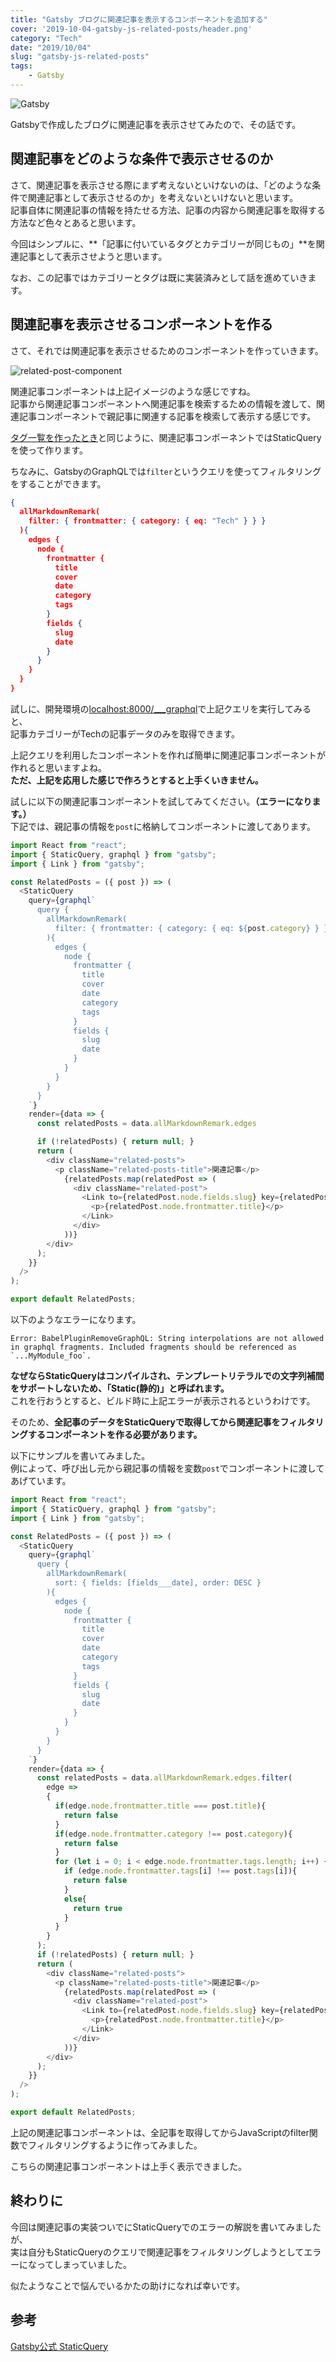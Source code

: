 ```yaml
---
title: "Gatsby ブログに関連記事を表示するコンポーネントを追加する"
cover: '2019-10-04-gatsby-js-related-posts/header.png'
category: "Tech"
date: "2019/10/04"
slug: "gatsby-js-related-posts"
tags:
    - Gatsby
---
```


![Gatsby](./gatsby.png)

Gatsbyで作成したブログに関連記事を表示させてみたので、その話です。 

## 関連記事をどのような条件で表示させるのか

さて、関連記事を表示させる際にまず考えないといけないのは、「どのような条件で関連記事として表示させるのか」を考えないといけないと思います。  
記事自体に関連記事の情報を持たせる方法、記事の内容から関連記事を取得する方法など色々とあると思います。

今回はシンプルに、**「記事に付いているタグとカテゴリーが同じもの」**を関連記事として表示させようと思います。

なお、この記事ではカテゴリーとタグは既に実装済みとして話を進めていきます。

## 関連記事を表示させるコンポーネントを作る

さて、それでは関連記事を表示させるためのコンポーネントを作っていきます。  

![related-post-component](./related-post-component.png)

関連記事コンポーネントは上記イメージのような感じですね。  
記事から関連記事コンポーネントへ関連記事を検索するための情報を渡して、関連記事コンポーネントで親記事に関連する記事を検索して表示する感じです。  

[タグ一覧を作ったとき](gatsby-js-tags/)と同じように、関連記事コンポーネントではStaticQueryを使って作ります。 

ちなみに、GatsbyのGraphQLでは`filter`というクエリを使ってフィルタリングをすることができます。

```json
{
  allMarkdownRemark(
    filter: { frontmatter: { category: { eq: "Tech" } } }
  ){
    edges {
      node {
        frontmatter {
          title
          cover
          date
          category
          tags
        }
        fields {
          slug
          date
        }
      }
    }
  }
}
```

試しに、開発環境の[localhost:8000/___graphql](http://localhost:8000/___graphql)で上記クエリを実行してみると、  
記事カテゴリーがTechの記事データのみを取得できます。

上記クエリを利用したコンポーネントを作れば簡単に関連記事コンポーネントが作れると思いますよね。  
**ただ、上記を応用した感じで作ろうとすると上手くいきません。**

試しに以下の関連記事コンポーネントを試してみてください。**（エラーになります。）**  
下記では、親記事の情報を`post`に格納してコンポーネントに渡してあります。

```javascript
import React from "react";
import { StaticQuery, graphql } from "gatsby";
import { Link } from "gatsby";

const RelatedPosts = ({ post }) => (
  <StaticQuery
    query={graphql`
      query {
        allMarkdownRemark(
          filter: { frontmatter: { category: { eq: ${post.category} } } }
        ){
          edges {
            node {
              frontmatter {
                title
                cover
                date
                category
                tags
              }
              fields {
                slug
                date
              }
            }
          }
        }
      }
    `}
    render={data => {
      const relatedPosts = data.allMarkdownRemark.edges

      if (!relatedPosts) { return null; }
      return (
        <div className="related-posts">
          <p className="related-posts-title">関連記事</p>
            {relatedPosts.map(relatedPost => (
              <div className="related-post">
                <Link to={relatedPost.node.fields.slug} key={relatedPost.node.frontmatter.title}>
                  <p>{relatedPost.node.frontmatter.title}</p>
                </Link>
              </div>
            ))}
        </div>
      );
    }}
  />
);

export default RelatedPosts;
```

以下のようなエラーになります。

```log
Error: BabelPluginRemoveGraphQL: String interpolations are not allowed in graphql fragments. Included fragments should be referenced as `...MyModule_foo`.
```

**なぜならStaticQueryはコンパイルされ、テンプレートリテラルでの文字列補間をサポートしないため、「Static(静的)」と呼ばれます。**   
これを行おうとすると、ビルド時に上記エラーが表示されるというわけです。

そのため、**全記事のデータをStaticQueryで取得してから関連記事をフィルタリングするコンポーネントを作る必要があります。**

以下にサンプルを書いてみました。  
例によって、呼び出し元から親記事の情報を変数`post`でコンポーネントに渡してあげています。

```javascript
import React from "react";
import { StaticQuery, graphql } from "gatsby";
import { Link } from "gatsby";

const RelatedPosts = ({ post }) => (
  <StaticQuery
    query={graphql`
      query {
        allMarkdownRemark(
          sort: { fields: [fields___date], order: DESC }
        ){
          edges {
            node {
              frontmatter {
                title
                cover
                date
                category
                tags
              }
              fields {
                slug
                date
              }
            }
          }
        }
      }
    `}
    render={data => {
      const relatedPosts = data.allMarkdownRemark.edges.filter(
        edge => 
        {
          if(edge.node.frontmatter.title === post.title){
            return false
          }
          if(edge.node.frontmatter.category !== post.category){
            return false
          }
          for (let i = 0; i < edge.node.frontmatter.tags.length; i++) {
            if (edge.node.frontmatter.tags[i] !== post.tags[i]){
              return false
            }
            else{
              return true
            }
          }
        }
      );
      if (!relatedPosts) { return null; }
      return (
        <div className="related-posts">
          <p className="related-posts-title">関連記事</p>
            {relatedPosts.map(relatedPost => (
              <div className="related-post">
                <Link to={relatedPost.node.fields.slug} key={relatedPost.node.frontmatter.title}>
                  <p>{relatedPost.node.frontmatter.title}</p>
                </Link>
              </div>
            ))}
        </div>
      );
    }}
  />
);

export default RelatedPosts;

```

上記の関連記事コンポーネントは、全記事を取得してからJavaScriptのfilter関数でフィルタリングするように作ってみました。

こちらの関連記事コンポーネントは上手く表示できました。

## 終わりに

今回は関連記事の実装ついでにStaticQueryでのエラーの解説を書いてみましたが、  
実は自分もStaticQueryのクエリで関連記事をフィルタリングしようとしてエラーになってしまっていました。

似たようなことで悩んでいるかたの助けになれば幸いです。

## 参考

[Gatsby公式 StaticQuery](https://www.gatsbyjs.org/docs/static-query/)